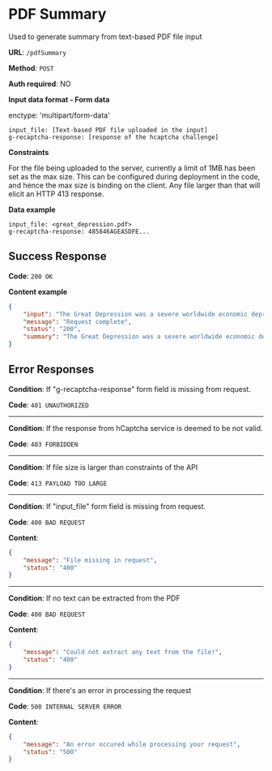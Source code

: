 # PDF Summary

Used to generate summary from text-based PDF file input

**URL**: `/pdfSummary`

**Method**: `POST`

**Auth required**: NO

**Input data format - Form data**

enctype: 'multipart/form-data'

```
input_file: [Text-based PDF file uploaded in the input]
g-recaptcha-response: [response of the hcaptcha challenge]
```

**Constraints**

For the file being uploaded to the server, currently a limit of 1MB has been set as the max size. This can be configured during deployment in the code, and hence the max size is binding on the client. Any file larger than that will elicit an HTTP 413 response.

**Data example**

```
input_file: <great_depression.pdf>
g-recaptcha-response: 485846AGEASDFE...
```

## Success Response

**Code**: `200 OK`

**Content example**

```json
{
    "input": "The Great Depression was a severe worldwide economic depression that took place mostly...",
    "message": "Request complete",
	"status": "200",
	"summary": "The Great Depression was a severe worldwide economic depression that took place..."
}
```

## Error Responses

**Condition**: If "g-recaptcha-response" form field is missing from request.

**Code**: `401 UNAUTHORIZED`

---

**Condition**: If the response from hCaptcha service is deemed to be not valid.

**Code**: `403 FORBIDDEN`

---

**Condition**: If file size is larger than constraints of the API

**Code**: `413 PAYLOAD TOO LARGE`

---

**Condition**: If "input_file" form field is missing from request.

**Code**: `400 BAD REQUEST`

**Content**:

```json
{
    "message": "File missing in request",
	"status": "400"
}
```

---

**Condition**: If no text can be extracted from the PDF

**Code**: `400 BAD REQUEST`

**Content**:

```json
{
    "message": "Could not extract any text from the file!",
	"status": "400"
}
```

---

**Condition**: If there's an error in processing the request

**Code**: `500 INTERNAL SERVER ERROR`

**Content**:

```json
{
    "message": "An error occured while processing your request",
	"status": "500"
}
```